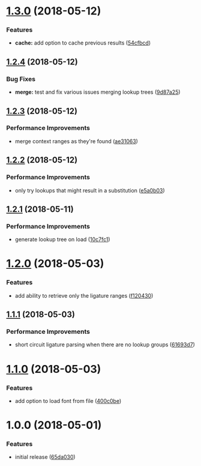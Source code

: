<a name="1.3.0"></a>
# [1.3.0](https://github.com/princjef/font-ligatures/compare/v1.2.4...v1.3.0) (2018-05-12)


### Features

* **cache:** add option to cache previous results ([54cfbcd](https://github.com/princjef/font-ligatures/commit/54cfbcd))

<a name="1.2.4"></a>
## [1.2.4](https://github.com/princjef/font-ligatures/compare/v1.2.3...v1.2.4) (2018-05-12)


### Bug Fixes

* **merge:** test and fix various issues merging lookup trees ([9d87a25](https://github.com/princjef/font-ligatures/commit/9d87a25))

<a name="1.2.3"></a>
## [1.2.3](https://github.com/princjef/font-ligatures/compare/v1.2.2...v1.2.3) (2018-05-12)


### Performance Improvements

* merge context ranges as they're found ([ae31063](https://github.com/princjef/font-ligatures/commit/ae31063))

<a name="1.2.2"></a>
## [1.2.2](https://github.com/princjef/font-ligatures/compare/v1.2.1...v1.2.2) (2018-05-12)


### Performance Improvements

* only try lookups that might result in a substitution ([e5a0b03](https://github.com/princjef/font-ligatures/commit/e5a0b03))

<a name="1.2.1"></a>
## [1.2.1](https://github.com/princjef/font-ligatures/compare/v1.2.0...v1.2.1) (2018-05-11)


### Performance Improvements

* generate lookup tree on load ([10c7fc1](https://github.com/princjef/font-ligatures/commit/10c7fc1))

<a name="1.2.0"></a>
# [1.2.0](https://github.com/princjef/font-ligatures/compare/v1.1.1...v1.2.0) (2018-05-03)


### Features

* add ability to retrieve only the ligature ranges ([f120430](https://github.com/princjef/font-ligatures/commit/f120430))

<a name="1.1.1"></a>
## [1.1.1](https://github.com/princjef/font-ligatures/compare/v1.1.0...v1.1.1) (2018-05-03)


### Performance Improvements

* short circuit ligature parsing when there are no lookup groups ([61693d7](https://github.com/princjef/font-ligatures/commit/61693d7))

<a name="1.1.0"></a>
# [1.1.0](https://github.com/princjef/font-ligatures/compare/v1.0.0...v1.1.0) (2018-05-03)


### Features

* add option to load font from file ([400c0be](https://github.com/princjef/font-ligatures/commit/400c0be))

<a name="1.0.0"></a>
# 1.0.0 (2018-05-01)


### Features

* initial release ([65da030](https://github.com/princjef/font-ligatures/commit/65da030))
